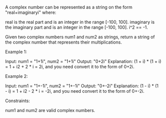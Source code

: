 A complex number can be represented as a string on the form "real+imaginaryi"
where:


real is the real part and is an integer in the range [-100, 100].
imaginary is the imaginary part and is an integer in the range [-100,
100].
i^2 == -1.


Given two complex numbers num1 and num2 as strings, return a string of the
complex number that represents their multiplications.


Example 1:


Input: num1 = "1+1i", num2 = "1+1i"
Output: "0+2i"
Explanation: (1 + i) * (1 + i) = 1 + i2 + 2 * i = 2i, and you need convert it
to the form of 0+2i.


Example 2:


Input: num1 = "1+-1i", num2 = "1+-1i"
Output: "0+-2i"
Explanation: (1 - i) * (1 - i) = 1 + i2 - 2 * i = -2i, and you need convert
it to the form of 0+-2i.



Constraints:


num1 and num2 are valid complex numbers.




